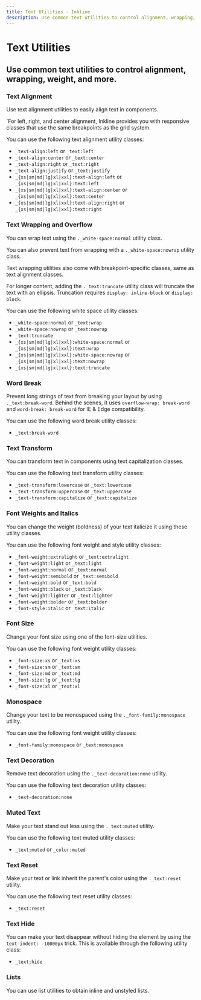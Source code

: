 ```yaml
---
title: Text Utilities - Inkline
description: Use common text utilities to control alignment, wrapping, weight, and more. 
---
```


<script setup>
import {
    TextFontMonospaceExample,
    TextFontSizeExample,
    TextFontStyleItalicExample,
    TextFontWeightRelativeExample,
    TextFontWeightExample,
    TextAlignJustifyExample,
    TextAlignResponsiveExample,
    TextAlignExample,
    TextBreakExample,
    TextDecorationExample,
    TextMutedExample,
    TextNowrapExample,
    TextResetExample,
    TextTransformExample,
    TextTruncateExample,
    TextWrapExample,
    TextListsExample
} from '@inkline/inkline/stories/utilities/text/index.mjs';
import { default as TextFontMonospaceExampleHTML } from '@inkline/inkline/stories/utilities/text/font-monospace.html?raw';
import { default as TextFontSizeExampleHTML } from '@inkline/inkline/stories/utilities/text/font-size.html?raw';
import { default as TextFontStyleItalicExampleHTML } from '@inkline/inkline/stories/utilities/text/font-style-italic.html?raw';
import { default as TextFontWeightRelativeExampleHTML } from '@inkline/inkline/stories/utilities/text/font-weight-relative.html?raw';
import { default as TextFontWeightExampleHTML } from '@inkline/inkline/stories/utilities/text/font-weight.html?raw';
import { default as TextAlignJustifyExampleHTML } from '@inkline/inkline/stories/utilities/text/text-align-justify.html?raw';
import { default as TextAlignResponsiveExampleHTML } from '@inkline/inkline/stories/utilities/text/text-align-responsive.html?raw';
import { default as TextAlignExampleHTML } from '@inkline/inkline/stories/utilities/text/text-align.html?raw';
import { default as TextBreakExampleHTML } from '@inkline/inkline/stories/utilities/text/text-break.html?raw';
import { default as TextDecorationExampleHTML } from '@inkline/inkline/stories/utilities/text/text-decoration.html?raw';
import { default as TextMutedExampleHTML } from '@inkline/inkline/stories/utilities/text/text-muted.html?raw';
import { default as TextNowrapExampleHTML } from '@inkline/inkline/stories/utilities/text/text-nowrap.html?raw';
import { default as TextResetExampleHTML } from '@inkline/inkline/stories/utilities/text/text-reset.html?raw';
import { default as TextTransformExampleHTML } from '@inkline/inkline/stories/utilities/text/text-transform.html?raw';
import { default as TextTruncateExampleHTML } from '@inkline/inkline/stories/utilities/text/text-truncate.html?raw';
import { default as TextWrapExampleHTML } from '@inkline/inkline/stories/utilities/text/text-wrap.html?raw';
import { default as TextListsExampleHTML } from '@inkline/inkline/stories/utilities/text/lists.html?raw';
</script>

# Text Utilities

## Use common text utilities to control alignment, wrapping, weight, and more. 

### Text Alignment
Use text alignment utilities to easily align text in components. 

<example :component="TextAlignJustifyExample" :html="TextAlignJustifyExampleHTML"></example>

<example :component="TextAlignExample" :html="TextAlignExampleHTML"></example>

`For left, right, and center alignment, Inkline provides you with responsive classes that use the same breakpoints as the grid system.

<example :component="TextAlignResponsiveExample" :html="TextAlignResponsiveExampleHTML"></example>

You can use the following text alignment utility classes:

- `_text-align:left` or `_text:left`
- `_text-align:center` or `_text:center`
- `_text-align:right` or `_text:right`
- `_text-align:justify` or `_text:justify`
- `_{xs|sm|md|lg|xl|xxl}:text-align:left` or `_{xs|sm|md|lg|xl|xxl}:text:left`
- `_{xs|sm|md|lg|xl|xxl}:text-align:center` or `_{xs|sm|md|lg|xl|xxl}:text:center`
- `_{xs|sm|md|lg|xl|xxl}:text-align:right` or `_{xs|sm|md|lg|xl|xxl}:text:right`

### Text Wrapping and Overflow
You can wrap text using the `._white-space:normal` utility class.

<example :component="TextWrapExample" :html="TextWrapExampleHTML"></example>

You can also prevent text from wrapping with a `._white-space:nowrap` utility class.

<example :component="TextNowrapExample" :html="TextNowrapExampleHTML"></example>

Text wrapping utilities also come with breakpoint-specific classes, same as text alignment classes.

For longer content, adding the `._text:truncate` utility class will truncate the text with an ellipsis. Truncation requires `display: inline-block` or `display: block`.

<example :component="TextTruncateExample" :html="TextTruncateExampleHTML"></example>

You can use the following white space utility classes:

- `_white-space:normal` or `_text:wrap`
- `_white-space:nowrap` or `_text:nowrap`
- `_text:truncate`
- `_{xs|sm|md|lg|xl|xxl}:white-space:normal` or `_{xs|sm|md|lg|xl|xxl}:text:wrap`
- `_{xs|sm|md|lg|xl|xxl}:white-space:nowrap` or `_{xs|sm|md|lg|xl|xxl}:text:nowrap`
- `_{xs|sm|md|lg|xl|xxl}:text:truncate`

### Word Break
Prevent long strings of text from breaking your layout by using `._text:break-word`. Behind the scenes, it uses `overflow-wrap: break-word` and `word-break: break-word` for IE & Edge compatibility.

<example :component="TextBreakExample" :html="TextBreakExampleHTML"></example>

You can use the following word break utility classes:

- `_text:break-word`

### Text Transform
You can transform text in components using text capitalization classes.

<example :component="TextTransformExample" :html="TextTransformExampleHTML"></example>

You can use the following text transform utility classes:

- `_text-transform:lowercase` or `_text:lowercase`
- `_text-transform:uppercase` or `_text:uppercase`
- `_text-transform:capitalize` or `_text:capitalize`

### Font Weights and Italics
You can change the weight (boldness) of your text italicize it using these utility classes.

<example :component="TextFontWeightExample" :html="TextFontWeightExampleHTML"></example>

<example :component="TextFontWeightRelativeExample" :html="TextFontWeightRelativeExampleHTML"></example>

<example :component="TextFontStyleItalicExample" :html="TextFontStyleItalicExampleHTML"></example>


You can use the following font weight and style utility classes:

- `_font-weight:extralight` or `_text:extralight`
- `_font-weight:light` or `_text:light`
- `_font-weight:normal` or `_text:normal`
- `_font-weight:semibold` or `_text:semibold`
- `_font-weight:bold` or `_text:bold`
- `_font-weight:black` or `_text:black`
- `_font-weight:lighter` or `_text:lighter`
- `_font-weight:bolder` or `_text:bolder`
- `_font-style:italic` or `_text:italic`

### Font Size
Change your font size using one of the font-size utilities.

<example :component="TextFontSizeExample" :html="TextFontSizeExampleHTML"></example>

You can use the following font weight utility classes:

- `_font-size:xs` or `_text:xs`
- `_font-size:sm` or `_text:sm`
- `_font-size:md` or `_text:md`
- `_font-size:lg` or `_text:lg`
- `_font-size:xl` or `_text:xl`

### Monospace
Change your text to be monospaced using the `._font-family:monospace` utility.

<example :component="TextFontMonospaceExample" :html="TextFontMonospaceExampleHTML"></example>

You can use the following font weight utility classes:

- `_font-family:monospace` or `_text:monospace`

### Text Decoration
Remove text decoration using the `._text-decoration:none` utility.

<example :component="TextDecorationExample" :html="TextDecorationExampleHTML"></example>

You can use the following text decoration utility classes:

- `_text-decoration:none` 

### Muted Text
Make your text stand out less using the `._text:muted` utility.

<example :component="TextMutedExample" :html="TextMutedExampleHTML"></example>

You can use the following text muted utility classes:

- `_text:muted` or `_color:muted` 

### Text Reset
Make your text or link inherit the parent's color using the `._text:reset` utility.

<example :component="TextResetExample" :html="TextResetExampleHTML"></example>

You can use the following text reset utility classes:

- `_text:reset`

### Text Hide
You can make your text disappear without hiding the element by using the `text-indent: -10000px` trick. This is available through the following utility class:

- `_text:hide`

### Lists
You can use list utilities to obtain inline and unstyled lists.

<example :component="TextListsExample" :html="TextListsExampleHTML"></example>

